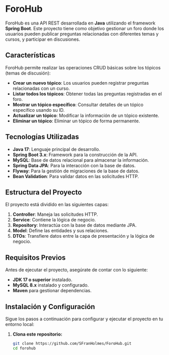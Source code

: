 # ForoHub

ForoHub es una API REST desarrollada en **Java** utilizando el framework **Spring Boot**. Este proyecto tiene como objetivo gestionar un foro donde los usuarios pueden publicar preguntas relacionadas con diferentes temas y cursos, y participar en discusiones.

## Características

ForoHub permite realizar las operaciones CRUD básicas sobre los tópicos (temas de discusión):

- **Crear un nuevo tópico**: Los usuarios pueden registrar preguntas relacionadas con un curso.
- **Listar todos los tópicos**: Obtener todas las preguntas registradas en el foro.
- **Mostrar un tópico específico**: Consultar detalles de un tópico específico usando su ID.
- **Actualizar un tópico**: Modificar la información de un tópico existente.
- **Eliminar un tópico**: Eliminar un tópico de forma permanente.

## Tecnologías Utilizadas

- **Java 17**: Lenguaje principal de desarrollo.
- **Spring Boot 3.x**: Framework para la construcción de la API.
- **MySQL**: Base de datos relacional para almacenar la información.
- **Spring Data JPA**: Para la interacción con la base de datos.
- **Flyway**: Para la gestión de migraciones de la base de datos.
- **Bean Validation**: Para validar datos en las solicitudes HTTP.

## Estructura del Proyecto

El proyecto está dividido en las siguientes capas:

1. **Controller**: Maneja las solicitudes HTTP.
2. **Service**: Contiene la lógica de negocio.
3. **Repository**: Interactúa con la base de datos mediante JPA.
4. **Model**: Define las entidades y sus relaciones.
5. **DTOs**: Transfiere datos entre la capa de presentación y la lógica de negocio.

## Requisitos Previos

Antes de ejecutar el proyecto, asegúrate de contar con lo siguiente:

- **JDK 17 o superior** instalado.
- **MySQL 8.x** instalado y configurado.
- **Maven** para gestionar dependencias.

## Instalación y Configuración

Sigue los pasos a continuación para configurar y ejecutar el proyecto en tu entorno local:

1. **Clona este repositorio:**
   ```bash
   git clone https://github.com/SFranHolmes/ForoHub.git
   cd forohub
